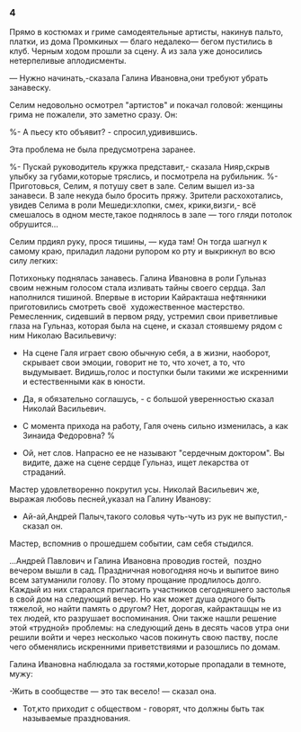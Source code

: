 ### 4

Прямо в костюмах и гриме самодеятельные артисты, накинув пальто, платки, из дома Промкиных — благо недалеко— бегом пустились в клуб.
Черным ходом прошли за сцену.
А из зала уже доносились нетерпеливые аплодисменты.

— Нужно начинать,-сказала Галина Ивановна,они требуют убрать занавеску.

Селим недовольно осмотрел "артистов" и покачал головой: женщины грима не пожалели, это заметно сразу.
Он:

%- А пьесу кто объявит? - спросил,удивившись.

Эта проблема не была предусмотрена заранее.

%- Пускай руководитель кружка представит,- сказала Нияр,скрыв улыбку за губами,которые тряслись, и посмотрела на рубильник.
%- Приготовься, Селим, я потушу свет в зале.
Селим вышел из-за занавеси.
В зале некуда было бросить пряжу.
Зрители расхохотались, увидев Селима в роли Мешеди:хлопки, смех, крики,визги,- всё смешалось в одном месте,такое поднялось в зале — того гляди потолок обрушится...

Селим прдиял руку, прося тишины, — куда там!
Он тогда шагнул к самому краю, приладил ладони рупором ко рту и выкрикнул во всю силу легких:

Потихоньку поднялась занавесь.
Галина Ивановна в роли Гульназ своим нежным голосом стала изливать тайны своего сердца.
Зал наполнился тишиной.
Впервые в истории Кайракташа нефтянники приготовились смотреть своё  художественное мастерство.
Ремесленник, сидевший в первом ряду, устремил свои приветливые глаза на Гульназ, которая была на сцене, и сказал стоявшему рядом с ним Николаю Васильевичу:

- На сцене Галя играет свою обычную себя, а в жизни, наоборот, скрывает свои эмоции, говорит не то, что хочет, а то, что выдумывает.
Видишь,голос и поступки были такими же искренними и естественными как в юности.


- Да, я обязательно соглашусь, - с большой уверенностью сказал Николай Васильевич.
- С момента прихода на работу, Галя очень сильно изменилась, а как Зинаида Федоровна?
%

- Ой, нет слов.
Напрасно ее не называют "сердечным доктором".
Вы видите, даже на сцене сердце Гульназ, ищет лекарства от страданий.

Мастер удовлетворенно покрутил усы.
Николай Васильевич же, выражая любовь песней,указал на Галину Иванову:

- Ай-ай,Андрей Палыч,такого соловья чуть-чуть из рук не выпустил,-сказал он.

Мастер, вспомнив о прошедшем событии, сам себя стыдился.

...Андрей Павлович и Галина Ивановна проводив гостей,  поздно вечером вышли в сад.
Праздничная новогодняя ночь и выпитое вино всем затуманили голову.
По этому прощание продлилось долго.
Каждый из них старался пригласить участников сегодняшнего застолья в свой дом на следующий вечер.
Но как может душа одного быть тяжелой, но найти память о другом?
Нет, дорогая, кайракташцы не из тех людей, кто разрушает воспоминания.
Они также нашли решение этой «трудной» проблемы: на следующий день в десять часов утра они решили войти и через несколько часов покинуть свою паству, после чего обменялись искренними приветствиями и разошлись по домам.

Галина Ивановна наблюдала за гостями,которые пропадали в темноте, мужу:

-Жить в сообществе — это так весело! — сказал она.
- Тот,кто приходит с обществом - говорят, что должны быть так называемые празднования.
